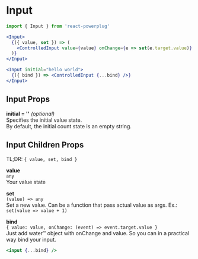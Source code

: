 # Input

```js
import { Input } from 'react-powerplug'
```

```jsx
<Input>
  {({ value, set }) => (
    <ControlledInput value={value} onChange={e => set(e.target.value)} />
  )}
</Input>
```

```jsx
<Input initial="hello world">
  {({ bind }) => <ControlledInput {...bind} />}
</Input>
```

## Input Props

**initial = ''** _(optional)_  
Specifies the initial value state.  
By default, the initial count state is an empty string.

## Input Children Props

TL;DR: `{ value, set, bind }`

**value**  
`any`  
Your value state

**set**  
`(value) => any`  
Set a new value. Can be a function that pass actual value as args. Ex.: `set(value => value + 1)`

**bind**  
`{ value: value, onChange: (event) => event.target.value }`  
Just add water™ object with onChange and value. So you can in a practical way bind your input.

```jsx
<input {...bind} />
```
